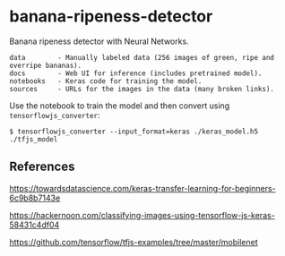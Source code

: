 # banana-ripeness-detector
Banana ripeness detector with Neural Networks.

```text
data        - Manually labeled data (256 images of green, ripe and overripe bananas).
docs        - Web UI for inference (includes pretrained model).
notebooks   - Keras code for training the model.
sources     - URLs for the images in the data (many broken links).
```

Use the notebook to train the model and then convert using `tensorflowjs_converter`:

```text
$ tensorflowjs_converter --input_format=keras ./keras_model.h5 ./tfjs_model
```

## References
https://towardsdatascience.com/keras-transfer-learning-for-beginners-6c9b8b7143e

https://hackernoon.com/classifying-images-using-tensorflow-js-keras-58431c4df04

https://github.com/tensorflow/tfjs-examples/tree/master/mobilenet
